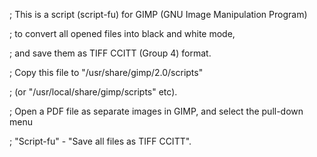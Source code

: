 ; This is a script (script-fu) for GIMP (GNU Image Manipulation Program)

; to convert all opened files into black and white mode,

; and save them as TIFF CCITT (Group 4) format.

; Copy this file to "/usr/share/gimp/2.0/scripts"

; (or "/usr/local/share/gimp/scripts" etc).

; Open a PDF file as separate images in GIMP, and select the pull-down menu

; "Script-fu" - "Save all files as TIFF CCITT".
